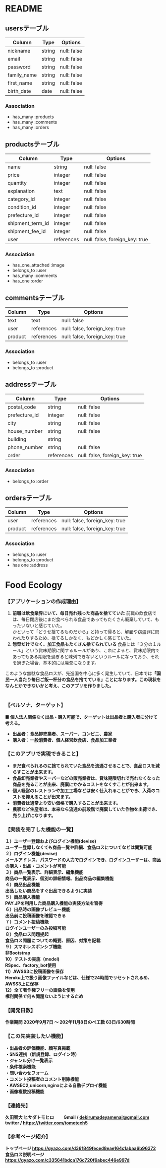 # README
## usersテーブル
| Column            | Type       | Options     |
| ----------------- | ---------- | ----------- |
| nickname          | string     | null: false |
| email             | string     | null: false |
| password          | string     | null: false |
| family_name       | string     | null: false |
| first_name        | string     | null: false |
| birth_date        | date       | null: false |

### Association
- has_many :products
- has_many :comments
- has_many :orders



## productsテーブル
| Column           | Type       | Options                        |
| ---------------- | ---------- | ------------------------------ |
| name             | string     | null: false                    |
| price            | integer    | null: false                    |
| quantity         | integer    | null: false                    |
| explanation      | text       | null: false                    |
| category_id      | integer    | null: false                    |
| condition_id     | integer    | null: false                    |
| prefecture_id    | integer    | null: false                    |
| shipment_term_id | integer    | null: false                    |
| shipment_fee_id  | integer    | null: false                    |
| user             | references | null: false, foreign_key: true |

### Association
- has_one_attached :image
- belongs_to :user
- has_many   :comments
- has_one    :order



## commentsテーブル
| Column  | Type       | Options                        |
| ------- | ---------- | ------------------------------ |
| text    | text       | null: false                    |
| user    | references | null: false, foreign_key: true |
| product | references | null: false, foreign_key: true |

### Association
- belongs_to :user
- belongs_to :product



## addressテーブル
| Column        | Type       | Options                        |
| ------------- | ---------- | ------------------------------ |
| postal_code   | string     | null: false                    |
| prefecture_id | integer    | null: false                    |
| city          | string     | null: false                    |
| house_number  | string     | null: false                    |
| building      | string     |                                |
| phone_number  | string     | null: false                    |
| order         | references | null: false, foreign_key: true |

### Association
- belongs_to :order



## ordersテーブル
| Column     | Type       | Options                        |
| ---------- | ---------- | ------------------------------ |
| user       | references | null: false, foreign_key: true |
| product    | references | null: false, foreign_key: true |

### Association
- belongs_to :user
- belongs_to :product
- has one    :address


# Food Ecology

### 【アプリケーションの作成理由】
1. <b>前職は飲食業界にいて、毎日売れ残った商品を捨てていた</b>
  前職の飲食店では、毎日閉店後にまだ食べられる食品であってもたくさん廃棄していて、もったいないと感じていた。<br>
  かといって「どうせ捨てるものだから」と持って帰ると、解雇や窃盗罪に問われたりするため、捨てるしかなく、もどかしく感じていた。<br>
2. <b>惣菜だけでなく、加工食品もたくさん捨てられている</b>
  食品には「３分の１ルール」という賞味期限に関するルールがあり、これによると、賞味期限内であってもある期限を過ぎると陳列できないというルールになっており、それを過ぎた場合、基本的には廃棄になります。<br>

このような無駄な食品ロスが、先進国を中心に多く発生していて、日本では<b>「国民一人当たり毎日ご飯一杯分の食品を捨てている」<b>ことになります。この現状をなんとかできないかと考え、このアプリを作りました。
<br>
<br>

### 【ペルソナ、ターゲット】
■ 個人法人関係なく出品・購入可能で、ターゲットは出品者と購入者に分けて考える。<br>
  - 出品者：食品卸売業者、スーパー、コンビニ、農家<br>
  - 購入者：一般消費者、個人経営飲食店、食品加工業者<br>


### 【このアプリで実現できること】
  - まだ食べられるのに捨てられていた食品を流通させることで、食品ロスを減らすことが出来ます。<br>
  - 食品卸売業者やスーパーなどの販売業者は、賞味期限切れで売れなくなった商品を売ることが出来、廃棄にかかるコストをなくすことが出来ます。<br>
  - 個人経営のレストランや加工工場などは安く仕入れることができ、入荷のコストを抑えることが出来ます。<br>
  - 消費者は通常より安い価格で購入することが出来ます。<br>
  - 農家など生産者は、本来なら流通の前段階で廃棄していた作物を出荷でき、売り上げになります。<br>


### 【実装を完了した機能の一覧】
１）ユーザー登録およびログイン機能(devise)<br>
    ユーザー登録しなくても商品一覧や詳細、食品ロスについてなどは閲覧可能<br>
２）ログイン機能(devise)<br>
    メールアドレス、パスワードの入力でログインでき、ログインユーザーは、商品の購入・出品・コメントが可能<br>
３）商品一覧表示、詳細表示、編集機能<br>
    商品の一覧表示、個別の詳細情報、出品商品の編集機能<br>
４）商品出品機能<br>
    出品したい商品をすぐ出品できるように実装<br>
５）商品購入機能<br>
    PAY.JPを利用した商品購入機能の実装方法を習得<br>
６）出品時の画像プレビュー機能<br>
    出品前に投稿画像を確認できる<br>
７）コメント投稿機能<br>
    ログインユーザーのみ投稿可能<br>
８）食品ロス問題提起<br>
    食品ロス問題についての概要、原因、対策を記載<br>
９）スマホレスポンシブ機能<br>
    非Bootstrap<br>
10）テストの実施（model)<br>
    RSpec、factory_bot使用<br>
11）AWSS3に投稿画像を保存<br>
    Heroku上で扱う画像ファイルなどは、仕様で24時間でリセットされるめ、AWSS3上に保存<br>
12）全て著作権フリーの画像を使用<br>
    権利関係で何も問題ないようにするため<br>

### 【開発日数】
作業期間 2020年9月7日 〜 202年11月8日のべ工数 63日/630時間<br>

### 【この先実装したい機能】
・出品者の評価機能、顔写真掲載<br>
・SNS連携（新規登録、ログイン時）<br>
・ジャンル分け一覧表示<br>
・条件検索機能<br>
・問い合わせフォーム<br>
・コメント投稿者のコメント削除機能<br>
・AWSEC2,unicorn,nginxによる自動デプロイ機能<br>
・画像複数投稿機能<br>

### 【連絡先】
久田智大 ヒサダトモヒロ   Gmail / dekirumadeyamenai@gmail.com    twitter / https://twitter.com/tomotech5<br>

### 【参考ページ紹介】
トップページ  https://gyazo.com/d36f849feced8eae164c1abaa6b96372<br>
食品ロス説明ページ  https://gyazo.com/c335641bdca176c720f6abec446e997d<br>